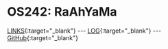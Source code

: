 ---
---

# OS242: RaAhYaMa

[LINKS](LINKS/){:target="_blank"} --- [LOG](TXT/mylog.txt){:target="_blank"} --- [GitHub](https://github.com/RaAhYaMa/os242/){:target="_blank"}